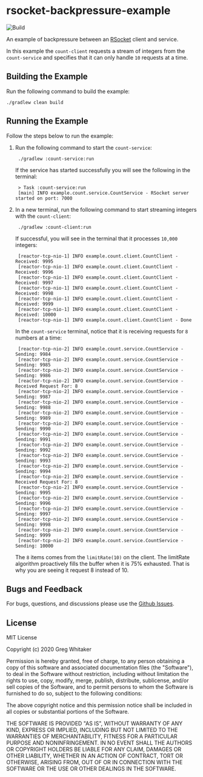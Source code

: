 # rsocket-backpressure-example
![Build](https://github.com/gregwhitaker/rsocket-backpressure-example/workflows/Build/badge.svg)

An example of backpressure between an [RSocket](http://rsocket.io) client and service.

In this example the `count-client` requests a stream of integers from the `count-service` and specifies that it can only handle
`10` requests at a time.

## Building the Example
Run the following command to build the example:

    ./gradlew clean build
    
## Running the Example
Follow the steps below to run the example:

1. Run the following command to start the `count-service`:

        ./gradlew :count-service:run
        
    If the service has started successfully you will see the following in the terminal:
    
        > Task :count-service:run
        [main] INFO example.count.service.CountService - RSocket server started on port: 7000
        
2. In a new terminal, run the following command to start streaming integers with the `count-client`:

        ./gradlew :count-client:run
        
    If successful, you will see in the terminal that it processes `10,000` integers:

        [reactor-tcp-nio-1] INFO example.count.client.CountClient - Received: 9995
        [reactor-tcp-nio-1] INFO example.count.client.CountClient - Received: 9996
        [reactor-tcp-nio-1] INFO example.count.client.CountClient - Received: 9997
        [reactor-tcp-nio-1] INFO example.count.client.CountClient - Received: 9998
        [reactor-tcp-nio-1] INFO example.count.client.CountClient - Received: 9999
        [reactor-tcp-nio-1] INFO example.count.client.CountClient - Received: 10000
        [reactor-tcp-nio-1] INFO example.count.client.CountClient - Done
        
    In the `count-service` terminal, notice that it is receiving requests for `8` numbers at a time:
    
        [reactor-tcp-nio-2] INFO example.count.service.CountService - Sending: 9984
        [reactor-tcp-nio-2] INFO example.count.service.CountService - Sending: 9985
        [reactor-tcp-nio-2] INFO example.count.service.CountService - Sending: 9986
        [reactor-tcp-nio-2] INFO example.count.service.CountService - Received Request For: 8
        [reactor-tcp-nio-2] INFO example.count.service.CountService - Sending: 9987
        [reactor-tcp-nio-2] INFO example.count.service.CountService - Sending: 9988
        [reactor-tcp-nio-2] INFO example.count.service.CountService - Sending: 9989
        [reactor-tcp-nio-2] INFO example.count.service.CountService - Sending: 9990
        [reactor-tcp-nio-2] INFO example.count.service.CountService - Sending: 9991
        [reactor-tcp-nio-2] INFO example.count.service.CountService - Sending: 9992
        [reactor-tcp-nio-2] INFO example.count.service.CountService - Sending: 9993
        [reactor-tcp-nio-2] INFO example.count.service.CountService - Sending: 9994
        [reactor-tcp-nio-2] INFO example.count.service.CountService - Received Request For: 8
        [reactor-tcp-nio-2] INFO example.count.service.CountService - Sending: 9995
        [reactor-tcp-nio-2] INFO example.count.service.CountService - Sending: 9996
        [reactor-tcp-nio-2] INFO example.count.service.CountService - Sending: 9997
        [reactor-tcp-nio-2] INFO example.count.service.CountService - Sending: 9998
        [reactor-tcp-nio-2] INFO example.count.service.CountService - Sending: 9999
        [reactor-tcp-nio-2] INFO example.count.service.CountService - Sending: 10000
        
    The `8` items comes from the `limitRate(10)` on the client. The limitRate algorithm proactively fills the buffer when it is 75% exhausted. That is why you are seeing it request 8 instead of 10.

## Bugs and Feedback
For bugs, questions, and discussions please use the [Github Issues](https://github.com/gregwhitaker/rsocket-backpressure-example/issues).

## License
MIT License

Copyright (c) 2020 Greg Whitaker

Permission is hereby granted, free of charge, to any person obtaining a copy
of this software and associated documentation files (the "Software"), to deal
in the Software without restriction, including without limitation the rights
to use, copy, modify, merge, publish, distribute, sublicense, and/or sell
copies of the Software, and to permit persons to whom the Software is
furnished to do so, subject to the following conditions:

The above copyright notice and this permission notice shall be included in all
copies or substantial portions of the Software.

THE SOFTWARE IS PROVIDED "AS IS", WITHOUT WARRANTY OF ANY KIND, EXPRESS OR
IMPLIED, INCLUDING BUT NOT LIMITED TO THE WARRANTIES OF MERCHANTABILITY,
FITNESS FOR A PARTICULAR PURPOSE AND NONINFRINGEMENT. IN NO EVENT SHALL THE
AUTHORS OR COPYRIGHT HOLDERS BE LIABLE FOR ANY CLAIM, DAMAGES OR OTHER
LIABILITY, WHETHER IN AN ACTION OF CONTRACT, TORT OR OTHERWISE, ARISING FROM,
OUT OF OR IN CONNECTION WITH THE SOFTWARE OR THE USE OR OTHER DEALINGS IN THE
SOFTWARE.
